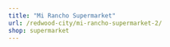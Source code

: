 ```yaml
---
title: "Mi Rancho Supermarket"
url: /redwood-city/mi-rancho-supermarket-2/
shop: supermarket
---
```

